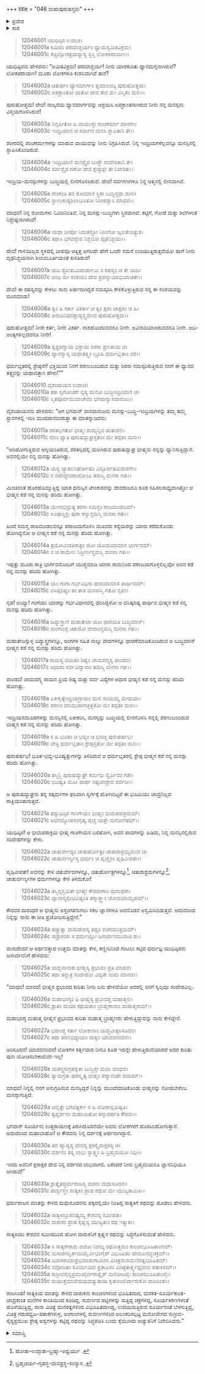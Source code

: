 +++
title = "046 ಮಹಾಪುರುಷಸ್ತವಃ"
+++

<details><summary>ಪ್ರವೇಶ</summary>


।।   ಓಂ ಓಂ ನಮೋ ನಾರಾಯಣಾಯ।।   ಶ್ರೀ ವೇದವ್ಯಾಸಾಯ ನಮಃ ।।

ಶ್ರೀ ಕೃಷ್ಣದ್ವೈಪಾಯನ ವೇದವ್ಯಾಸ ವಿರಚಿತ  

**ಶ್ರೀ ಮಹಾಭಾರತ**

**ಶಾಂತಿ ಪರ್ವ**

**ರಾಜಧರ್ಮ ಪರ್ವ**

**ಅಧ್ಯಾಯ 46**

</details>

<details><summary>ಸಾರ</summary>

ಮಹಾಪುರುಷಸ್ತವ (1-35).

</details>


> 12046001 ಯುಧಿಷ್ಠಿರ ಉವಾಚ।  
12046001a ಕಿಮಿದಂ ಪರಮಾಶ್ಚರ್ಯಂ ಧ್ಯಾಯಸ್ಯಮಿತವಿಕ್ರಮ।  
12046001c ಕಚ್ಚಿಲ್ಲೋಕತ್ರಯಸ್ಯಾಸ್ಯ ಸ್ವಸ್ತಿ ಲೋಕಪರಾಯಣ।।

ಯುಧಿಷ್ಠಿರನು ಹೇಳಿದನು: “ಅಮಿತವಿಕ್ರಮ! ಪರಮಾಶ್ಚರ್ಯ! ನೀನು ಯಾರಕುರಿತು ಧ್ಯಾನಮಗ್ನನಾಗಿರುವೆ? ಲೋಕಪರಾಯಣ! ಮೂರು ಲೋಕಗಳೂ ಕುಶಲವಾಗಿವೆ ತಾನೆ?

> 12046002a ಚತುರ್ಥಂ ಧ್ಯಾನಮಾರ್ಗಂ ತ್ವಮಾಲಂಬ್ಯ ಪುರುಷೋತ್ತಮ।  
12046002c ಅಪಕ್ರಾಂತೋ ಯತೋ ದೇವ ತೇನ ಮೇ ವಿಸ್ಮಿತಂ ಮನಃ।।

ಪುರುಷೋತ್ತಮ! ದೇವ! ನಾಲ್ಕನೆಯ ಧ್ಯಾನಮಾರ್ಗವನ್ನು ಆಶ್ರಯಿಸಿ ಅಪಕ್ರಾಂತನಾಗಿರುವ ನೀನು ನನ್ನ ಮನಸ್ಸನು ವಿಸ್ಮಯಗೊಳಿಸಿರುವೆ!

> 12046003a ನಿಗೃಹೀತೋ ಹಿ ವಾಯುಸ್ತೇ ಪಂಚಕರ್ಮಾ ಶರೀರಗಃ।  
12046003c ಇಂದ್ರಿಯಾಣಿ ಚ ಸರ್ವಾಣಿ ಮನಸಿ ಸ್ಥಾಪಿತಾನಿ ತೇ।।

ಶರೀರದಲ್ಲಿ ಪಂಚಕರ್ಮಗಳನ್ನು ಮಾಡುವ ವಾಯುವನ್ನು ನೀನು ನಿಗ್ರಹಿಸಿರುವೆ. ನಿನ್ನ ಇಂದ್ರಿಯಗಳೆಲ್ಲವನ್ನೂ ಮನಸ್ಸಿನಲ್ಲಿ ಸ್ಥಾಪಿಸಿಕೊಂಡಿರುವೆ.

> 12046004a ಇಂದ್ರಿಯಾಣಿ ಮನಶ್ಚೈವ ಬುದ್ಧೌ ಸಂವೇಶಿತಾನಿ ತೇ।  
12046004c ಸರ್ವಶ್ಚೈವ ಗಣೋ ದೇವ ಕ್ಷೇತ್ರಜ್ಞೇ ತೇ ನಿವೇಶಿತಃ।।

ಇಂದ್ರಿಯ-ಮನಸ್ಸುಗಳನ್ನು ಬುದ್ಧಿಯಲ್ಲಿ ಲೀನಗೊಳಿಸಿರುವೆ. ದೇವ! ಸರ್ವಗಣಗಳೂ ನಿನ್ನ ಆತ್ಮನಲ್ಲಿ ಲೀನವಾಗಿವೆ.

> 12046005a ನೇಂಗಂತಿ ತವ ರೋಮಾಣಿ ಸ್ಥಿರಾ ಬುದ್ಧಿಸ್ತಥಾ ಮನಃ।  
12046005c ಸ್ಥಾಣುಕುಡ್ಯಶಿಲಾಭೂತೋ ನಿರೀಹಶ್ಚಾಸಿ ಮಾಧವ।।

ಮಾಧವ! ನಿನ್ನ ರೋಮಗಳು ನಿಮಿರಿನಿಂತಿವೆ. ನಿನ್ನ ಮನಸ್ಸು-ಬುದ್ಧಿಗಳು ಸ್ಥಿರವಾಗಿವೆ. ಕಟ್ಟಿಗೆ, ಗೋಡೆ ಮತ್ತು ಶಿಲೆಗಳಂತೆ ನಿಶ್ಚೇಷ್ಟನಾಗಿರುವೆ!

> 12046006a ಯಥಾ ದೀಪೋ ನಿವಾತಸ್ಥೋ ನಿರಿಂಗೋ ಜ್ವಲತೇಽಚ್ಯುತ।  
12046006c ತಥಾಸಿ ಭಗವನ್ದೇವ ನಿಶ್ಚಲೋ ದೃಢನಿಶ್ಚಯಃ।।

ದೇವ! ಗಾಳಿಯಿಲ್ಲದ ಸ್ಥಳದಲ್ಲಿ ದೀಪವೂ ಆತ್ತಿತ್ತ ಅಗಲದೇ ಹೇಗೆ ಒಂದೇ ಸಮನೆ ಉರಿಯುತ್ತಿರುತ್ತದೆಯೋ ಹಾಗೆ ನೀನು ದೃಢನಿಶ್ಚಯನಾಗಿ ಶಿಲಾಮೂರ್ತಿಯಂತೆ ಕುಳಿತಿರುವೆ!

> 12046007a ಯದಿ ಶ್ರೋತುಮಿಹಾರ್ಹಾಮಿ ನ ರಹಸ್ಯಂ ಚ ತೇ ಯದಿ।  
12046007c ಚಿಂಧಿ ಮೇ ಸಂಶಯಂ ದೇವ ಪ್ರಪನ್ನಾಯಾಭಿಯಾಚತೇ।।

ದೇವ! ಈ ರಹಸ್ಯವನ್ನು ಕೇಳಲು ನಾನು ಅರ್ಹನಾಗಿದ್ದರೆ ನಮಸ್ಕರಿಸಿ ಕೇಳಿಕೊಳ್ಳುತ್ತಿರುವ ನನ್ನ ಈ ಸಂಶಯವನ್ನು ದೂರಮಾಡು!

> 12046008a ತ್ವಂ ಹಿ ಕರ್ತಾ ವಿಕರ್ತಾ ಚ ತ್ವಂ ಕ್ಷರಂ ಚಾಕ್ಷರಂ ಚ ಹಿ।  
12046008c ಅನಾದಿನಿಧನಶ್ಚಾದ್ಯಸ್ತ್ವಮೇವ ಪುರುಷೋತ್ತಮ।।

ಪುರುಷೋತ್ತಮ! ನೀನೇ ಕರ್ತ, ನೀನೇ ವಿಕರ್ತ. ನಾಶಹೊಂದುವವನೂ ನೀನೇ. ಅವಿನಾಶಿಯಾಗಿರುವವನೂ ನೀನೇ. ಆದಿ-ಅಂತ್ಯಗಳಿಲ್ಲದವನೂ ನೀನೇ!

> 12046009a ತ್ವತ್ಪ್ರಪನ್ನಾಯ ಭಕ್ತಾಯ ಶಿರಸಾ ಪ್ರಣತಾಯ ಚ।  
12046009c ಧ್ಯಾನಸ್ಯಾಸ್ಯ ಯಥಾತತ್ತ್ವಂ ಬ್ರೂಹಿ ಧರ್ಮಭೃತಾಂ ವರ।।

ಧರ್ಮಭೃತರಲ್ಲಿ ಶ್ರೇಷ್ಠನೇ! ಭಕ್ತಿಯಿಂದ ನಿನಗೆ ಶರಣುಬಂದಿರುವ ಮತ್ತು ಶಿರಸಾ ನಮಸ್ಕರಿಸುತ್ತಿರುವ ನನಗೆ ಈ ಧ್ಯಾನದ ತತ್ತ್ವವನ್ನು ಯಥಾವತ್ತಾಗಿ ಹೇಳು!””

> 12046010 ವೈಶಂಪಾಯನ ಉವಾಚ।  
12046010a ತತಃ ಸ್ವಗೋಚರೇ ನ್ಯಸ್ಯ ಮನೋ ಬುದ್ಧೀಂದ್ರಿಯಾಣಿ ಚ।  
12046010c ಸ್ಮಿತಪೂರ್ವಮುವಾಚೇದಂ ಭಗವಾನ್ವಾಸವಾನುಜಃ।।

ವೈಶಂಪಾಯನನು ಹೇಳಿದನು: “ಆಗ ಭಗವಾನ್ ವಾಸವಾನುಜನು ಮನಸ್ಸು-ಬುದ್ಧಿ-ಇಂದ್ರಿಯಗಳನ್ನು ತಮ್ಮ ತಮ್ಮ ಸ್ಥಾನಗಳಲ್ಲಿ ಇರಿಸಿ ಮಂದಹಾಸಬೀರುತ್ತಾ ಈ ಮಾತನ್ನಾಡಿದನು:

> 12046011a ಶರತಲ್ಪಗತೋ ಭೀಷ್ಮಃ ಶಾಮ್ಯನ್ನಿವ ಹುತಾಶನಃ।  
12046011c ಮಾಂ ಧ್ಯಾತಿ ಪುರುಷವ್ಯಾಘ್ರಸ್ತತೋ ಮೇ ತದ್ಗತಂ ಮನಃ।।

“ಆರಿಹೋಗುತ್ತಿರುವ ಅಗ್ನಿಯಂತಿರುವ, ಶರತಲ್ಪದಲ್ಲಿ ಮಲಗಿರುವ ಪುರುಷವ್ಯಾಘ್ರ ಭೀಷ್ಮನು ನನ್ನನ್ನು ಧ್ಯಾನಿಸುತ್ತಿದ್ದಾನೆ. ಅವನಲ್ಲಿಯೇ ನನ್ನ ಮನಸ್ಸು ಹೋಗಿತ್ತು.

> 12046012a ಯಸ್ಯ ಜ್ಯಾತಲನಿರ್ಘೋಷಂ ವಿಸ್ಫೂರ್ಜಿತಮಿವಾಶನೇಃ।  
12046012c ನ ಸಹೇದ್ದೇವರಾಜೋಽಪಿ ತಮಸ್ಮಿ ಮನಸಾ ಗತಃ।।

ಮಿಂಚಿನಂತೆ ಹೊರಹೊಮ್ಮುತ್ತಿದ್ದ ಯಾರ ಧನುಸ್ಸಿನ ಟೇಂಕಾರವನ್ನು ದೇವರಾಜನೂ ಕೂಡ ಸಹಿಸಲಸಾಧ್ಯವಾಗಿತ್ತೋ ಆ ಭೀಷ್ಮನ ಕಡೆ ನನ್ನ ಮನಸ್ಸು ಹರಿದು ಹೋಗಿತ್ತು.

> 12046013a ಯೇನಾಭಿದ್ರುತ್ಯ ತರಸಾ ಸಮಸ್ತಂ ರಾಜಮಂಡಲಮ್।  
12046013c ಊಢಾಸ್ತಿಸ್ರಃ ಪುರಾ ಕನ್ಯಾಸ್ತಮಸ್ಮಿ ಮನಸಾ ಗತಃ।।

ಹಿಂದೆ ಸಮಸ್ತ ರಾಜಮಂಡಲವನ್ನೂ ಪರಾಜಯಗೊಳಿಸಿ ಮೂವರು ಕನ್ಯೆಯರನ್ನು ಯಾರು ಕರೆದುಕೊಂಡು ಹೋಗಿದ್ದನೋ ಆ ಬೀಷ್ಮನ ಕಡೆ ನನ್ನ ಮನಸ್ಸು ಹರಿದು ಹೋಗಿತ್ತು.

> 12046014a ತ್ರಯೋವಿಂಶತಿರಾತ್ರಂ ಯೋ ಯೋಧಯಾಮಾಸ ಭಾರ್ಗವಮ್।  
12046014c ನ ಚ ರಾಮೇಣ ನಿಸ್ತೀರ್ಣಸ್ತಮಸ್ಮಿ ಮನಸಾ ಗತಃ।।

ಇಪ್ಪತ್ತು ಮೂರು ರಾತ್ರಿ ಭಾರ್ಗವನೊಂದಿಗೆ ಯುದ್ಧಮಾಡಿ ಯಾರು ರಾಮನಿಂದ ಪರಾಜಯಗೊಳ್ಳಲಿಲ್ಲವೋ ಅವನ ಕಡೆ ನನ್ನ ಮನಸ್ಸು ಹರಿದು ಹೋಗಿತ್ತು.

> 12046015a ಯಂ ಗಂಗಾ ಗರ್ಭವಿಧಿನಾ ಧಾರಯಾಮಾಸ ಪಾರ್ಥಿವಮ್।  
12046015c ವಸಿಷ್ಠಶಿಷ್ಯಂ ತಂ ತಾತ ಮನಸಾಸ್ಮಿ ಗತೋ ನೃಪ।।

ನೃಪ! ಅಯ್ಯಾ! ಗಂಗೆಯು ಯಾರನ್ನು ಗರ್ಭವಿಧಾನದಲ್ಲಿ ಧರಿಸಿದ್ದಳೋ ಆ ವಸಿಷ್ಠಶಿಷ್ಯ ಪಾರ್ಥಿವ ಭೀಷ್ಮನ ಕಡೆ ನನ್ನ ಮನಸ್ಸು ಹರಿದು ಹೋಗಿತ್ತು.

> 12046016a ದಿವ್ಯಾಸ್ತ್ರಾಣಿ ಮಹಾತೇಜಾ ಯೋ ಧಾರಯತಿ ಬುದ್ಧಿಮಾನ್।  
12046016c ಸಾಂಗಾಂಶ್ಚ ಚತುರೋ ವೇದಾಂಸ್ತಮಸ್ಮಿ ಮನಸಾ ಗತಃ।।

ಮಹಾತೇಜಸ್ಸುಳ್ಳ ದಿವ್ಯಾಸ್ತ್ರಗಳನ್ನೂ, ಅಂಗಗಳ ಸಹಿತ ನಾಲ್ಕು ವೇದಗಳನ್ನೂ ಧಾರಣೆಮಾಡಿಕೊಂಡಿರುವ ಆ ಬುದ್ಧಿಮಾನ್ ಭೀಷ್ಮನ ಕಡೆ ನನ್ನ ಮನಸ್ಸು ಹರಿದು ಹೋಗಿತ್ತು.

> 12046017a ರಾಮಸ್ಯ ದಯಿತಂ ಶಿಷ್ಯಂ ಜಾಮದಗ್ನ್ಯಸ್ಯ ಪಾಂಡವ।  
12046017c ಆಧಾರಂ ಸರ್ವವಿದ್ಯಾನಾಂ ತಮಸ್ಮಿ ಮನಸಾ ಗತಃ।।

ಪಾಂಡವ! ಜಾಮದಗ್ನ್ಯ ರಾಮನ ಪ್ರಿಯ ಶಿಷ್ಯ ಮತ್ತು ಸರ್ವ ವಿದ್ಯೆಗಳ ಆಧಾರ ಭೀಷ್ಮನ ಕಡೆ ನನ್ನ ಮನಸ್ಸು ಹರಿದು ಹೋಗಿತ್ತು.

> 12046018a ಏಕೀಕೃತ್ಯೇಂದ್ರಿಯಗ್ರಾಮಂ ಮನಃ ಸಂಯಮ್ಯ ಮೇಧಯಾ।  
12046018c ಶರಣಂ ಮಾಮುಪಾಗಚ್ಚತ್ತತೋ ಮೇ ತದ್ಗತಂ ಮನಃ।।

ಇಂದ್ರಿಯಸಮೂಹಗಳನ್ನು ಮನಸ್ಸಿನಲ್ಲಿ ಏಕೀಕರಿಸಿ, ಮನಸ್ಸನ್ನು ಬುದ್ಧಿಯಲ್ಲಿ ಲೀನಗೊಳಿಸಿ ನನ್ನಲ್ಲಿ ಶರಣುಬಂದಿರುವ ಬೀಷ್ಮನ ಕಡೆ ನನ್ನ ಮನಸ್ಸು ಹರಿದು ಹೋಗಿತ್ತು.

> 12046019a ಸ ಹಿ ಭೂತಂ ಚ ಭವ್ಯಂ ಚ ಭವಚ್ಚ ಪುರುಷರ್ಷಭ।  
12046019c ವೇತ್ತಿ ಧರ್ಮಭೃತಾಂ ಶ್ರೇಷ್ಠಸ್ತತೋ ಮೇ ತದ್ಗತಂ ಮನಃ।।

ಪುರುಷರ್ಷಭ! ಭೂತ-ಭವ್ಯ-ಭವಿಷ್ಯತ್ತುಗಳನ್ನು ತಿಳಿದಿರುವ ಆ ಧರ್ಮಭೃತರಲ್ಲಿ ಶ್ರೇಷ್ಠ ಭೀಷ್ಮನ ಕಡೆ ನನ್ನ ಮನಸ್ಸು ಹರಿದು ಹೋಗಿತ್ತು.

> 12046020a ತಸ್ಮಿನ್ಹಿ ಪುರುಷವ್ಯಾಘ್ರೇ ಕರ್ಮಭಿಃ ಸ್ವೈರ್ದಿವಂ ಗತೇ।  
12046020c ಭವಿಷ್ಯತಿ ಮಹೀ ಪಾರ್ಥ ನಷ್ಟಚಂದ್ರೇವ ಶರ್ವರೀ।।

ಆ ಪುರುಷವ್ಯಾಘ್ರನು ತನ್ನ ಸತ್ಕರ್ಮಗಳ ಫಲವಾಗಿ ಸ್ವರ್ಗಕ್ಕೆ ಹೋಗಿಬಿಟ್ಟರೆ ಈ ಭೂಮಿಯು ಚಂದ್ರನಿಲ್ಲದ ರಾತ್ರಿಯಂತಾಗುತ್ತದೆ.

> 12046021a ತದ್ಯುಧಿಷ್ಠಿರ ಗಾಂಗೇಯಂ ಭೀಷ್ಮಂ ಭೀಮಪರಾಕ್ರಮಮ್।  
12046021c ಅಭಿಗಮ್ಯೋಪಸಂಗೃಹ್ಯ ಪೃಚ್ಚ ಯತ್ತೇ ಮನೋಗತಮ್।।

ಯುಧಿಷ್ಠಿರ! ಆ ಭೀಮಪರಾಕ್ರಮಿ ಭೀಷ್ಮ ಗಾಂಗೇಯನ ಬಳಿಹೋಗಿ, ಅವನ ಪಾದಗಳನ್ನು ಹಿಡಿದು, ನಿನ್ನ ಮನಸ್ಸಿನಲ್ಲಿರುವ ಸಂದೇಹಗಳನ್ನು ಕೇಳು.

> 12046022a ಚಾತುರ್ವೇದ್ಯಂ ಚಾತುರ್ಹೋತ್ರಂ ಚಾತುರಾಶ್ರಮ್ಯಮೇವ ಚ।  
12046022c ಚಾತುರ್ವರ್ಣ್ಯಸ್ಯ ಧರ್ಮಂ ಚ ಪೃಚ್ಚೈನಂ ಪೃಥಿವೀಪತೇ।।

ಪೃಥಿವೀಪತೇ! ಅವನನ್ನು ಕೇಳಿ ಚತುರ್ವೇದಗಳನ್ನೂ, ಚತುರ್ಹೋತ್ರಗಳನ್ನೂ[^1], ಚತುರಾಶ್ರಮಗಳನ್ನೂ[^2], ಚಾತುರ್ವರ್ಣ್ಯಗಳ ಧರ್ಮಗಳನ್ನೂ ಕೇಳಿ ತಿಳಿದುಕೋ!

> 12046023a ತಸ್ಮಿನ್ನಸ್ತಮಿತೇ ಭೀಷ್ಮೇ ಕೌರವಾಣಾಂ ಧುರಂಧರೇ।  
12046023c ಜ್ಞಾನಾನ್ಯಲ್ಪೀಭವಿಷ್ಯಂತಿ ತಸ್ಮಾತ್ತ್ವಾಂ ಚೋದಯಾಮ್ಯಹಮ್।।

ಕೌರವರ ದುರಂಧರ ಆ ಭೀಷ್ಮನು ಅಸ್ತಂಗತನಾಗಲು ಸಕಲ ಜ್ಞಾನಗಳೂ ಅವನೊಡನೆ ಅಸ್ತಮಿಸಿಬಿಡುತ್ತವೆ. ಆದುದರಿಂದ ನಿನ್ನನ್ನು ನಾನು ಈ ರೀತಿ ಪ್ರಚೋದಿಸುತ್ತಿದ್ದೇನೆ.”

> 12046024a ತಚ್ಚ್ರುತ್ವಾ ವಾಸುದೇವಸ್ಯ ತಥ್ಯಂ ವಚನಮುತ್ತಮಮ್।  
12046024c ಸಾಶ್ರುಕಂಠಃ ಸ ಧರ್ಮಜ್ಞೋ ಜನಾರ್ದನಮುವಾಚ ಹ।।

ವಾಸುದೇವನ ಆ ಅರ್ಥವತ್ತಾದ ಉತ್ತಮ ಮಾತನ್ನು ಕೇಳಿ, ಕಣ್ಣೀರಿನಿಂದ ಗಂಟಲು ಕಟ್ಟಿದ ಧರ್ಮಜ್ಞ ಯುಧಿಷ್ಠಿರನು ಜನಾರ್ದನನಿಗೆ ಹೇಳಿದನು:

> 12046025a ಯದ್ಭವಾನಾಹ ಭೀಷ್ಮಸ್ಯ ಪ್ರಭಾವಂ ಪ್ರತಿ ಮಾಧವ।  
12046025c ತಥಾ ತನ್ನಾತ್ರ ಸಂದೇಹೋ ವಿದ್ಯತೇ ಮಮ ಮಾನದ।।

“ಮಾಧವ! ಮಾನದ! ಭೀಷ್ಮನ ಪ್ರಭಾವದ ಕುರಿತು ನೀನು ಏನು ಹೇಳಿದೆಯೋ ಅದರಲ್ಲಿ ನನಗೆ ಸ್ವಲ್ಪವೂ ಸಂದೇಹವಿಲ್ಲ.

> 12046026a ಮಹಾಭಾಗ್ಯಂ ಹಿ ಭೀಷ್ಮಸ್ಯ ಪ್ರಭಾವಶ್ಚ ಮಹಾತ್ಮನಃ।  
12046026c ಶ್ರುತಂ ಮಯಾ ಕಥಯತಾಂ ಬ್ರಾಹ್ಮಣಾನಾಂ ಮಹಾತ್ಮನಾಮ್।।

ಮಹಾಭಾಗ್ಯ ಮಹಾತ್ಮ ಭೀಷ್ಮನ ಪ್ರಭಾವದ ಕುರಿತು ಮಹಾತ್ಮ ಬ್ರಾಹ್ಮಣರು ಹೇಳುತ್ತಿದ್ದುದನ್ನು ನಾನು ಕೇಳಿದ್ದೇನೆ.

> 12046027a ಭವಾಂಶ್ಚ ಕರ್ತಾ ಲೋಕಾನಾಂ ಯದ್ಬ್ರವೀತ್ಯರಿಸೂದನ।  
12046027c ತಥಾ ತದನಭಿಧ್ಯೇಯಂ ವಾಕ್ಯಂ ಯಾದವನಂದನ।।

ಅರಿಸೂದನ! ಯಾದವನಂದನ! ಲೋಕಗಳ ಕರ್ತೃವಾದ ನೀನೂ ಕೂಡ ಇದನ್ನೇ ಹೇಳುತ್ತಿರುವೆಯಾದರೆ ಅದರ ಕುರಿತು ಪುನಃ ಯೋಚಿಸಬೇಕಾದುದೇ ಇಲ್ಲ!

> 12046028a ಯತಸ್ತ್ವನುಗ್ರಹಕೃತಾ ಬುದ್ಧಿಸ್ತೇ ಮಯಿ ಮಾಧವ।  
12046028c ತ್ವಾಮಗ್ರತಃ ಪುರಸ್ಕೃತ್ಯ ಭೀಷ್ಮಂ ಪಶ್ಯಾಮಹೇ ವಯಮ್।।

ಮಾಧವ! ನಿನ್ನಲ್ಲಿ ನನಗೆ ಅನುಗ್ರಹಿಸುವ ಮನಸ್ಸಿದ್ದರೆ ನಿನ್ನನ್ನು ಮುಂದೆಮಾಡಿಕೊಂಡು ಭೀಷ್ಮನನ್ನು ನೋಡಬೇಕೆಂಬ ಮನಸ್ಸಾಗುತ್ತಿದೆ.

> 12046029a ಆವೃತ್ತೇ ಭಗವತ್ಯರ್ಕೇ ಸ ಹಿ ಲೋಕಾನ್ಗಮಿಷ್ಯತಿ।  
12046029c ತ್ವದ್ದರ್ಶನಂ ಮಹಾಬಾಹೋ ತಸ್ಮಾದರ್ಹತಿ ಕೌರವಃ।।

ಭಗವಾನ್ ಸೂರ್ಯನು ಉತ್ತರಾಯಣಕ್ಕೆ ತಿರುಗಿದೊಡನೆಯೇ ಅವನು ಲೋಕಗಳಿಗೆ ಹೊರಟುಹೋಗುತ್ತಾನೆ. ಆದುದರಿಂದ ಮಹಾಬಾಹೋ! ಆ ಕೌರವನು ನಿನ್ನ ದರ್ಶನಕ್ಕೆ ಅರ್ಹನಾಗಿದ್ದಾನೆ.

> 12046030a ತವ ಹ್ಯಾದ್ಯಸ್ಯ ದೇವಸ್ಯ ಕ್ಷರಸ್ಯೈವಾಕ್ಷರಸ್ಯ ಚ।  
12046030c ದರ್ಶನಂ ತಸ್ಯ ಲಾಭಃ ಸ್ಯಾತ್ತ್ವಂ ಹಿ ಬ್ರಹ್ಮಮಯೋ ನಿಧಿಃ।।

ಇಂದು ಅವನಿಗೆ ಕ್ಷರಾಕ್ಷರ ದೇವ ನಿನ್ನ ದರ್ಶನದ ಲಾಭವಾಗಲಿ. ಏಕೆಂದರೆ ನೀನು ಬ್ರಹ್ಮಮಯನೂ ಜ್ಞಾನನಿಧಿಯೂ ಆಗಿರುವೆ!”

> 12046031a ಶ್ರುತ್ವೈತದ್ಧರ್ಮರಾಜಸ್ಯ ವಚನಂ ಮಧುಸೂದನಃ।  
12046031c ಪಾರ್ಶ್ವಸ್ಥಂ ಸಾತ್ಯಕಿಂ ಪ್ರಾಹ ರಥೋ ಮೇ ಯುಜ್ಯತಾಮಿತಿ।।

ಧರ್ಮರಾಜನ ಮಾತನ್ನು ಕೇಳಿದ ಮಧುಸೂದನನು ಪಕ್ಕದಲ್ಲಿಯೇ ನಿಂತಿದ್ದ ಸಾತ್ಯಕಿಗೆ ರಥವನ್ನು ಹೂಡಲು ಹೇಳಿದನು.

> 12046032a ಸಾತ್ಯಕಿಸ್ತೂಪನಿಷ್ಕ್ರಮ್ಯ ಕೇಶವಸ್ಯ ಸಮೀಪತಃ।  
12046032c ದಾರುಕಂ ಪ್ರಾಹ ಕೃಷ್ಣಸ್ಯ ಯುಜ್ಯತಾಂ ರಥ ಇತ್ಯುತ।।

ಸಾತ್ಯಕಿಯು ಕೇಶವನ ಸಮೀಪದಿಂದ ಹೋಗಿ ದಾರುಕನಿಗೆ ಕೃಷ್ಣನ ರಥವನ್ನು ಸಿದ್ಧಗೊಳಿಸುವಂತೆ ಹೇಳಿದನು.

> 12046033a ಸ ಸಾತ್ಯಕೇರಾಶು ವಚೋ ನಿಶಮ್ಯ
       ರಥೋತ್ತಮಂ ಕಾಂಚನಭೂಷಿತಾಂಗಮ್।  
> 12046033c ಮಸಾರಗಲ್ವರ್ಕಮಯೈರ್ವಿಭಂಗೈರ್
       ವಿಭೂಷಿತಂ ಹೇಮಪಿನದ್ಧಚಕ್ರಮ್।।  
> 12046034a ದಿವಾಕರಾಂಶುಪ್ರಭಮಾಶುಗಾಮಿನಂ
       ವಿಚಿತ್ರನಾನಾಮಣಿರತ್ನಭೂಷಿತಮ್।  
> 12046034c ನವೋದಿತಂ ಸೂರ್ಯಮಿವ ಪ್ರತಾಪಿನಂ
       ವಿಚಿತ್ರತಾರ್ಕ್ಷ್ಯಧ್ವಜಿನಂ ಪತಾಕಿನಮ್।।  
> 12046035a ಸುಗ್ರೀವಸೈನ್ಯಪ್ರಮುಖೈರ್ವರಾಶ್ವೈರ್
       ಮನೋಜವೈಃ ಕಾಂಚನಭೂಷಿತಾಂಗೈಃ।  
> 12046035c ಸುಯುಕ್ತಮಾವೇದಯದಚ್ಯುತಾಯ
       ಕೃತಾಂಜಲಿರ್ದಾರುಕೋ ರಾಜಸಿಂಹ।।  

ರಾಜಸಿಂಹ! ಸಾತ್ಯಕಿಯ ಮಾತನ್ನು ಕೇಳಿದ ದಾರುಕನು ಕಾಂಚನಗಳಿಂದ ಭೂಷಿತವಾದ, ಮರಕತ-ಸೂರ್ಯಕಾಂತ-ಚಂದ್ರಕಾಂತ ಮಣಿಗಳ ಕಾಂತಿಯಿಂದ ಕೂಡಿದ್ದ, ಸುವರ್ಣದ ಪಟ್ಟಿಗಳನ್ನು ಸುತ್ತಿದ್ದ ಚಕ್ರಗಳಿದ್ದ, ಸೂರ್ಯಕಿರಣಗಳಂತೆ ಹೊಳೆಯುತ್ತಿದ್ದ, ನಾನಾ ವಿಚಿತ್ರ ಮಣಿರತ್ನಗಳಿಂದ ವಿಭೂಷಿತವಾಗಿದ್ದ, ಉದಯಿಸುತ್ತಿರುವ ಸೂರ್ಯನಂತೆ ಬೆಳಗುತ್ತಿದ್ದ, ವಿಚಿತ್ರ ಗರುಡಧ್ವಜ-ಪತಾಕೆಗಳುಳ್ಳ, ಅಂಗಾಂಗಳಲ್ಲಿ ಸುವರ್ಣಗಳಿಂದ ಅಲಂಕರಿಸಲ್ಪಟ್ಟ ಮನೋವೇಗದ ಸುಗ್ರೀವ-ಸೈನ್ಯಪ್ರಮುಖ ಶ್ರೇಷ್ಠ ಅಶ್ವಗಳನ್ನು ಕಟ್ಟಿದ್ದ ರಥವನ್ನು ಸಿದ್ಧಪಡಿಸಿ ಬಂದು ಕೈಮುಗಿದು ಅಚ್ಯುತನಿಗೆ ನಿವೇದಿಸಿದನು.”

<details><summary>ಸಮಾಪ್ತಿ</summary>

ಇತಿ ಶ್ರೀ ಮಹಾಭಾರತೇ ಶಾಂತಿಪರ್ವಣಿ ರಾಜಧರ್ಮಪರ್ವಣಿ ಮಹಾಪುರುಷಸ್ತವೇ ಷಟ್ ಚತ್ವಾರಿಂಶೋಽಧ್ಯಾಯಃ।।  
ಇದು ಶ್ರೀ ಮಹಾಭಾರತ ಶಾಂತಿಪರ್ವದ ರಾಜಧರ್ಮಪರ್ವದಲ್ಲಿ ಮಹಾಪುರುಷಸ್ತವ ಎನ್ನುವ ನಲ್ವತ್ತಾರನೇ ಅಧ್ಯಾಯವು.

</details>

[^1]: ಹೋತಾ-ಉದ್ಗಾತಾ-ಬ್ರಹ್ಮಾ-ಅಧ್ವರ್ಯು .

[^2]: ಬ್ರಹ್ಮಚರ್ಯ-ಗೃಹಸ್ಥ-ವಾನಪ್ರಸ್ಥ-ಸಂನ್ಯಾಸ .


